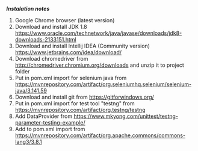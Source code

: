***Instalation notes***

1. Google Chrome browser (latest version)
2. Download and install JDK 1.8
https://www.oracle.com/technetwork/java/javase/downloads/jdk8-downloads-2133151.html
3. Download and install Intellij IDEA (Community version)
https://www.jetbrains.com/idea/download/
4. Download chromedriver from http://chromedriver.chromium.org/downloads and unzip it to project folder
5. Put in pom.xml import for selenium java from https://mvnrepository.com/artifact/org.seleniumhq.selenium/selenium-java/3.141.59
6. Download and install git from https://gitforwindows.org/
7. Put in pom.xml import for test tool "testng" from https://mvnrepository.com/artifact/org.testng/testng
8. Add DataProvider from https://www.mkyong.com/unittest/testng-parameter-testing-example/
9. Add to pom.xml import from https://mvnrepository.com/artifact/org.apache.commons/commons-lang3/3.8.1